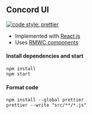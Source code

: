 ## Concord UI

[![code style: prettier](https://img.shields.io/badge/code_style-prettier-ff69b4.svg?style=flat-square)](https://github.com/prettier/prettier)

- Implemented with [React.js](https://github.com/facebook/react)
- Uses [RMWC components](https://github.com/jamesmfriedman/rmwc)

#### Install dependencies and start
```
npm install
npm start
```

#### Format code
```
npm install --global prettier
prettier --write "src/**/*.js"
```
